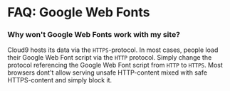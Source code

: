 # FAQ: Google Web Fonts

### Why won't Google Web Fonts work with my site?
Cloud9 hosts its data via the <code>HTTPS</code>-protocol. In most 
cases, people load their Google Web Font script via the <code>HTTP</code>
protocol. Simply change the protocol referencing the Google Web Font script from
<code>HTTP</code> to <code>HTTPS</code>. Most browsers dont't allow serving
unsafe HTTP-content mixed with safe HTTPS-content and simply block it.